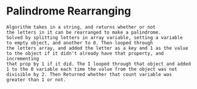 # Palindrome Rearranging
	Algorithm takes in a string, and returns whether or not
	the letters in it can be rearranged to make a palindrome.
	Solved by splitting letters in array variable, setting a variable
	to empty object, and another to 0. Then looped through
	the letters array, and added the letter as a key and 1 as the value
	to the object if it didn't already have that property, and incrementing
	that prop by 1 if it did. The I looped through that object and added
	1 to the 0 variable each time the value from the object was not 
	divisible by 2. Then Returned whether that count variable was 
	greater than 1 or not.